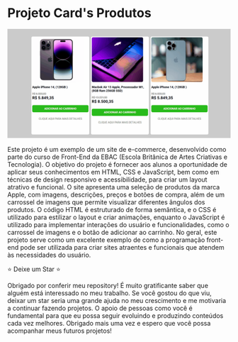 # Projeto Card's Produtos

![](https://github.com/edvaldoljr/EBAC-Projeto-FrontEnd-Card-Produtos/blob/main/img/img-projeto.gif?raw=true)

Este projeto é um exemplo de um site de e-commerce, desenvolvido como parte do curso de Front-End da EBAC (Escola Britânica de Artes Criativas e Tecnologia). O objetivo do projeto é fornecer aos alunos a oportunidade de aplicar seus conhecimentos em HTML, CSS e JavaScript, bem como em técnicas de design responsivo e acessibilidade, para criar um layout atrativo e funcional. O site apresenta uma seleção de produtos da marca Apple, com imagens, descrições, preços e botões de compra, além de um carrossel de imagens que permite visualizar diferentes ângulos dos produtos. O código HTML é estruturado de forma semântica, e o CSS é utilizado para estilizar o layout e criar animações, enquanto o JavaScript é utilizado para implementar interações do usuário e funcionalidades, como o carrossel de imagens e o botão de adicionar ao carrinho. No geral, este projeto serve como um excelente exemplo de como a programação front-end pode ser utilizada para criar sites atraentes e funcionais que atendem às necessidades do usuário.


⭐️ Deixe um Star ⭐️

Obrigado por conferir meu repository! É muito gratificante saber que alguém está interessado no meu trabalho. Se você gostou do que viu, deixar um star seria uma grande ajuda no meu crescimento e me motivaria a continuar fazendo projetos. O apoio de pessoas como você é fundamental para que eu possa seguir evoluindo e produzindo conteúdos cada vez melhores. Obrigado mais uma vez e espero que você possa acompanhar meus futuros projetos!
